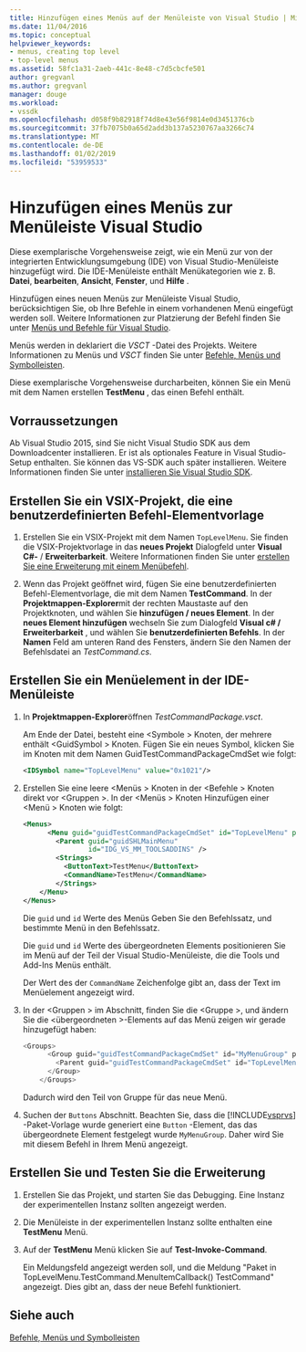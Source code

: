 ```yaml
---
title: Hinzufügen eines Menüs auf der Menüleiste von Visual Studio | Microsoft-Dokumentation
ms.date: 11/04/2016
ms.topic: conceptual
helpviewer_keywords:
- menus, creating top level
- top-level menus
ms.assetid: 58fc1a31-2aeb-441c-8e48-c7d5cbcfe501
author: gregvanl
ms.author: gregvanl
manager: douge
ms.workload:
- vssdk
ms.openlocfilehash: d058f9b82918f74d8e43e56f9814e0d3451376cb
ms.sourcegitcommit: 37fb7075b0a65d2add3b137a5230767aa3266c74
ms.translationtype: MT
ms.contentlocale: de-DE
ms.lasthandoff: 01/02/2019
ms.locfileid: "53959533"
---
```

# <a name="add-a-menu-to-the-visual-studio-menu-bar"></a>Hinzufügen eines Menüs zur Menüleiste Visual Studio
Diese exemplarische Vorgehensweise zeigt, wie ein Menü zur von der integrierten Entwicklungsumgebung (IDE) von Visual Studio-Menüleiste hinzugefügt wird. Die IDE-Menüleiste enthält Menükategorien wie z. B. **Datei**, **bearbeiten**, **Ansicht**, **Fenster**, und **Hilfe** .  
  
 Hinzufügen eines neuen Menüs zur Menüleiste Visual Studio, berücksichtigen Sie, ob Ihre Befehle in einem vorhandenen Menü eingefügt werden soll. Weitere Informationen zur Platzierung der Befehl finden Sie unter [Menüs und Befehle für Visual Studio](../extensibility/ux-guidelines/menus-and-commands-for-visual-studio.md).  
  
 Menüs werden in deklariert die *VSCT* -Datei des Projekts. Weitere Informationen zu Menüs und *VSCT* finden Sie unter [Befehle, Menüs und Symbolleisten](../extensibility/internals/commands-menus-and-toolbars.md).  
  
 Diese exemplarische Vorgehensweise durcharbeiten, können Sie ein Menü mit dem Namen erstellen **TestMenu** , das einen Befehl enthält.  
  
## <a name="prerequisites"></a>Vorraussetzungen  
 Ab Visual Studio 2015, sind Sie nicht Visual Studio SDK aus dem Downloadcenter installieren. Er ist als optionales Feature in Visual Studio-Setup enthalten. Sie können das VS-SDK auch später installieren. Weitere Informationen finden Sie unter [installieren Sie Visual Studio SDK](../extensibility/installing-the-visual-studio-sdk.md).  
  
## <a name="create-a-vsix-project-that-has-a-custom-command-item-template"></a>Erstellen Sie ein VSIX-Projekt, die eine benutzerdefinierten Befehl-Elementvorlage  
  
1.  Erstellen Sie ein VSIX-Projekt mit dem Namen `TopLevelMenu`. Sie finden die VSIX-Projektvorlage in das **neues Projekt** Dialogfeld unter **Visual C#-** / **Erweiterbarkeit**.  Weitere Informationen finden Sie unter [erstellen Sie eine Erweiterung mit einem Menübefehl](../extensibility/creating-an-extension-with-a-menu-command.md).  
  
2.  Wenn das Projekt geöffnet wird, fügen Sie eine benutzerdefinierten Befehl-Elementvorlage, die mit dem Namen **TestCommand**. In der **Projektmappen-Explorer**mit der rechten Maustaste auf den Projektknoten, und wählen Sie **hinzufügen / neues Element**. In der **neues Element hinzufügen** wechseln Sie zum Dialogfeld **Visual c# / Erweiterbarkeit** , und wählen Sie **benutzerdefinierten Befehls**. In der **Namen** Feld am unteren Rand des Fensters, ändern Sie den Namen der Befehlsdatei an *TestCommand.cs*.  
  
## <a name="create-a-menu-on-the-ide-menu-bar"></a>Erstellen Sie ein Menüelement in der IDE-Menüleiste  
  
1. In **Projektmappen-Explorer**öffnen *TestCommandPackage.vsct*.  
  
    Am Ende der Datei, besteht eine \<Symbole > Knoten, der mehrere enthält \<GuidSymbol > Knoten. Fügen Sie ein neues Symbol, klicken Sie im Knoten mit dem Namen GuidTestCommandPackageCmdSet wie folgt:  
  
   ```xml  
   <IDSymbol name="TopLevelMenu" value="0x1021"/>  
   ```  
  
2. Erstellen Sie eine leere \<Menüs > Knoten in der \<Befehle > Knoten direkt vor \<Gruppen >. In der \<Menüs > Knoten Hinzufügen einer \<Menü > Knoten wie folgt:  
  
   ```xml  
   <Menus>  
         <Menu guid="guidTestCommandPackageCmdSet" id="TopLevelMenu" priority="0x700" type="Menu">  
           <Parent guid="guidSHLMainMenu"  
                   id="IDG_VS_MM_TOOLSADDINS" />  
           <Strings>  
             <ButtonText>TestMenu</ButtonText>  
             <CommandName>TestMenu</CommandName>  
           </Strings>  
       </Menu>  
   </Menus>  
   ```  
  
    Die `guid` und `id` Werte des Menüs Geben Sie den Befehlssatz, und bestimmte Menü in den Befehlssatz.  
  
    Die `guid` und `id` Werte des übergeordneten Elements positionieren Sie im Menü auf der Teil der Visual Studio-Menüleiste, die die Tools und Add-Ins Menüs enthält.  
  
    Der Wert des der `CommandName` Zeichenfolge gibt an, dass der Text im Menüelement angezeigt wird.  
  
3. In der \<Gruppen > im Abschnitt, finden Sie die \<Gruppe >, und ändern Sie die \<übergeordneten >-Elements auf das Menü zeigen wir gerade hinzugefügt haben:  
  
   ```csharp  
   <Groups>  
         <Group guid="guidTestCommandPackageCmdSet" id="MyMenuGroup" priority="0x0600">  
           <Parent guid="guidTestCommandPackageCmdSet" id="TopLevelMenu"/>  
         </Group>  
       </Groups>  
   ```  
  
    Dadurch wird den Teil von Gruppe für das neue Menü.  
  
4. Suchen der `Buttons` Abschnitt. Beachten Sie, dass die [!INCLUDE[vsprvs](../code-quality/includes/vsprvs_md.md)] -Paket-Vorlage wurde generiert eine `Button` -Element, das das übergeordnete Element festgelegt wurde `MyMenuGroup`. Daher wird Sie mit diesem Befehl in Ihrem Menü angezeigt.  
  
## <a name="build-and-test-the-extension"></a>Erstellen Sie und Testen Sie die Erweiterung  
  
1.  Erstellen Sie das Projekt, und starten Sie das Debugging. Eine Instanz der experimentellen Instanz sollten angezeigt werden.  
  
2.  Die Menüleiste in der experimentellen Instanz sollte enthalten eine **TestMenu** Menü.  
  
3.  Auf der **TestMenu** Menü klicken Sie auf **Test-Invoke-Command**.  
  
     Ein Meldungsfeld angezeigt werden soll, und die Meldung "Paket in TopLevelMenu.TestCommand.MenuItemCallback() TestCommand" angezeigt. Dies gibt an, dass der neue Befehl funktioniert.  
  
## <a name="see-also"></a>Siehe auch  
 [Befehle, Menüs und Symbolleisten](../extensibility/internals/commands-menus-and-toolbars.md)